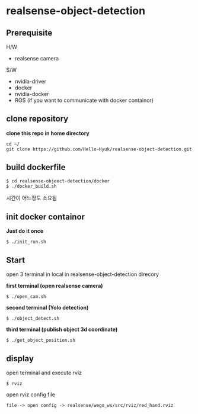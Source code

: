 # realsense-object-detection

## Prerequisite
H/W 
- realsense camera 

S/W
- nvidia-driver
- docker
- nvidia-docker
- ROS (if you want to communicate with docker containor)

## clone repository
**clone this repo in home directory**
```
cd ~/
git clone https://github.com/Hello-Hyuk/realsense-object-detection.git
```

## build dockerfile 
```
$ cd realsense-objeect-detection/docker
$ ./docker_build.sh
```
시간이 어느정도 소요됨

## init docker containor
**Just do it once**
```
$ ./init_run.sh
```

## Start
open 3 terminal in local in realsense-object-detection direcory

**first terminal (open realsense camera)** 
```
$ ./open_cam.sh
```

**second terminal (Yolo detection)**
```
$ ./object_detect.sh
```

**third terminal (publish object 3d coordinate)**
```
$ ./get_object_position.sh
```
## display

open terminal and execute rviz 
```
$ rviz
```
open rviz config file
```
file -> open config -> realsense/wego_ws/src/rviz/red_hand.rviz
```





